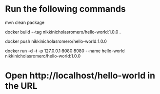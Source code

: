 # Run the following commands

mvn clean package

docker build --tag nikkinicholasromero/hello-world:1.0.0 .

docker push nikkinicholasromero/hello-world:1.0.0

docker run -d -t -p 127.0.0.1:8080:8080 --name hello-world nikkinicholasromero/hello-world:1.0.0

# Open http://localhost/hello-world in the URL
